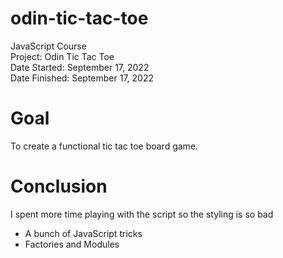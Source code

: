 # odin-tic-tac-toe
JavaScript Course\
Project: Odin Tic Tac Toe\
Date Started: September 17, 2022\
Date Finished: September 17, 2022

# Goal
To create a functional tic tac toe board game.

# Conclusion
I spent more time playing with the script so the styling is so bad
-  A bunch of JavaScript tricks
-  Factories and Modules